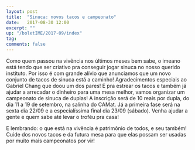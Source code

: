 ```yaml
---
layout: post
title:  "Sinuca: novos tacos e campeonato"
date:   2017-08-30 12:00
excerpt: ""
up: "/boletIME/2017-09/index"
tag:
comments: false 
---
```

Como quem passou na vivência nos últimos meses bem sabe, o imeano está
tendo que ser criativo pra conseguir jogar sinuca no nosso querido 
instituto. Por isso é com grande alívio que anunciamos que um novo 
conjunto de tacos de sinuca está a caminho! Agradecimentos especiais 
ao Gabriel Chang que doou um dos pares! E pra estrear os tacos e também
já ajudar a arrecadar o dinheiro para uma mesa melhor, vamos organizar
um campeonato de sinuca de duplas! A inscrição será de 10 reais por 
dupla, do dia 11 a 19 de setembro, na salinha do CAMat. Já a primeira 
fase será na sexta dia 22/09 e a especialíssima final dia 23/09 
(sábado). Venha ajudar a gente e quem sabe até levar o troféu pra casa!

E lembrando: o que está na vivência é patrimônio de todos, e seu 
também! Cuide dos novos tacos e da futura mesa para que elas possam ser
usadas por muito mais campeonatos por vir!
